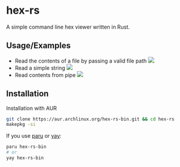 
# hex-rs

A simple command line hex viewer written in Rust.


## Usage/Examples

- Read the contents of a file by passing a valid file path
    ![](https://i.imgur.com/nbSN8Jt.png)
- Read a simple string
    ![](https://i.imgur.com/DTwbqoi.png)
- Read contents from pipe
    ![](https://i.imgur.com/aLx8Dq7.png)
## Installation

Installation with AUR

```bash
git clone https://aur.archlinux.org/hex-rs-bin.git && cd hex-rs
makepkg -si
```

If you use [paru](https://github.com/Morganamilo/paru) or [yay](https://github.com/Jguer/yay):

```bash
paru hex-rs-bin
# or
yay hex-rs-bin
```